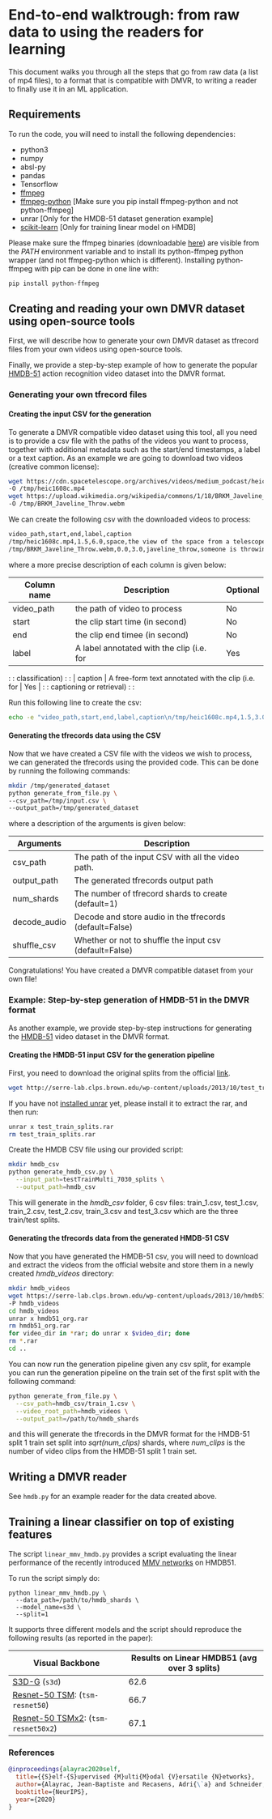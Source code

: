 # End-to-end walktrough: from raw data to using the readers for learning

This document walks you through all the steps that go from raw data (a list of 
mp4 files), to a format that is compatible with DMVR, to writing a reader to 
finally use it in an ML application.


## Requirements

To run the code, you will need to install the following dependencies:

-   python3
-   numpy
-   absl-py
-   pandas
-   Tensorflow
-   [ffmpeg](https://johnvansickle.com/ffmpeg/)
-   [ffmpeg-python](https://github.com/kkroening/ffmpeg-python) [Make sure you pip install ffmpeg-python and not python-ffmpeg]
-   unrar [Only for the HMDB-51 dataset generation example]
-   [scikit-learn](https://scikit-learn.org/) [Only for training linear model on HMDB]

Please make sure the ffmpeg binaries (downloadable
[here](https://johnvansickle.com/ffmpeg/)) are visible from the *PATH*
environment variable and to install its python-ffmpeg python wrapper (and not
ffmpeg-python which is different). Installing python-ffmpeg with pip can be done
in one line with:

```sh
pip install python-ffmpeg
```

## Creating and reading your own DMVR dataset using open-source tools

First, we will describe how to generate your own DMVR dataset as tfrecord files
from your own videos using open-source tools.

Finally, we provide a step-by-step example of how to generate the popular
[HMDB-51](https://serre-lab.clps.brown.edu/resource/hmdb-a-large-human-motion-database/)
action recognition video dataset into the DMVR format.

### Generating your own tfrecord files

#### Creating the input CSV for the generation

To generate a DMVR compatible video dataset using this tool, all you need is to
provide a csv file with the paths of the videos you want to process, together
with additional metadata such as the start/end timestamps, a label or a text
caption. As an example we are going to download two videos (creative common
license):

```sh
wget https://cdn.spacetelescope.org/archives/videos/medium_podcast/heic1608c.mp4 \
-O /tmp/heic1608c.mp4
wget https://upload.wikimedia.org/wikipedia/commons/1/18/BRKM_Javeline_Throw.webm \
-O /tmp/BRKM_Javeline_Throw.webm
```

We can create the following csv with the downloaded videos to process:

```sh
video_path,start,end,label,caption
/tmp/heic1608c.mp4,1.5,6.0,space,the view of the space from a telescope
/tmp/BRKM_Javeline_Throw.webm,0.0,3.0,javeline_throw,someone is throwing a javeline
```

where a more precise description of each column is given below:

| Column name | Description                                        | Optional |
| ----------- | -------------------------------------------------- | -------- |
| video_path  | the path of video to process                       | No       |
| start       | the clip start time (in second)                    | No       |
| end         | the clip end timee (in second)                     | No       |
| label       | A label annotated with the clip (i.e. for          | Yes      |
:             : classification)                                    :          :
| caption     | A free-form text annotated with the clip (i.e. for | Yes      |
:             : captioning or retrieval)                           :          :

Run this following line to create the csv:

```sh
echo -e "video_path,start,end,label,caption\n/tmp/heic1608c.mp4,1.5,3.0,space,hubble\n/tmp/BRKM_Javeline_Throw.webm,0.0,3.0,javeline_throw,someone is throwing a javeline" > /tmp/input.csv
```

#### Generating the tfrecords data using the CSV

Now that we have created a CSV file with the videos we wish to process, we can
generated the tfrecords using the provided code. This can be done by running the
following commands:

```sh
mkdir /tmp/generated_dataset
python generate_from_file.py \
--csv_path=/tmp/input.csv \
--output_path=/tmp/generated_dataset
```

where a description of the arguments is given below:

Arguments    | Description
------------ | -------------------------------------------------------
csv_path     | The path of the input CSV with all the video path.
output_path  | The generated tfrecords output path
num_shards   | The number of tfrecord shards to create (default=1)
decode_audio | Decode and store audio in the tfrecords (default=False)
shuffle_csv  | Whether or not to shuffle the input csv (default=False)

Congratulations! You have created a DMVR compatible dataset from your own file!

### Example: Step-by-step generation of HMDB-51 in the DMVR format

As another example, we provide step-by-step instructions for generating the
[HMDB-51](https://serre-lab.clps.brown.edu/resource/hmdb-a-large-human-motion-database/)
video dataset in the DMVR format.

#### Creating the HMDB-51 input CSV for the generation pipeline

First, you need to download the original splits from the official
[link](http://serre-lab.clps.brown.edu/wp-content/uploads/2013/10/test_train_splits.rar).

```sh
wget http://serre-lab.clps.brown.edu/wp-content/uploads/2013/10/test_train_splits.rar
```

If you have not
[installed unrar](https://www.tecmint.com/how-to-open-extract-and-create-rar-files-in-linux/)
yet, please install it to extract the rar, and then run:

```sh
unrar x test_train_splits.rar
rm test_train_splits.rar
```

Create the HMDB CSV file using our provided script:

```sh
mkdir hmdb_csv
python generate_hmdb_csv.py \
  --input_path=testTrainMulti_7030_splits \
  --output_path=hmdb_csv
```

This will generate in the *hmdb_csv* folder, 6 csv files: train_1.csv,
test_1.csv, train_2.csv, test_2.csv, train_3.csv and test_3.csv which are the
three train/test splits.

#### Generating the tfrecords data from the generated HMDB-51 CSV

Now that you have generated the HMDB-51 csv, you will need to download and
extract the videos from the official website and store them in a newly created
*hmdb_videos* directory:

```sh
mkdir hmdb_videos
wget https://serre-lab.clps.brown.edu/wp-content/uploads/2013/10/hmdb51_org.rar \
-P hmdb_videos
cd hmdb_videos
unrar x hmdb51_org.rar
rm hmdb51_org.rar
for video_dir in *rar; do unrar x $video_dir; done
rm *.rar
cd ..
```

You can now run the generation pipeline given any csv split, for example you can
run the generation pipeline on the train set of the first split with the
following command:

```sh
python generate_from_file.py \
  --csv_path=hmdb_csv/train_1.csv \
  --video_root_path=hmdb_videos \
  --output_path=/path/to/hmdb_shards
```

and this will generate the tfrecords in the DMVR format for the HMDB-51 split 1
train set split into *sqrt(num_clips)* shards, where *num_clips* is the number
of video clips from the HMDB-51 split 1 train set.

## Writing a DMVR reader

See `hmdb.py` for an example reader for the data created above.

## Training a linear classifier on top of existing features

The script `linear_mmv_hmdb.py` provides a script evaluating the linear
performance of the recently introduced
[MMV networks](https://arxiv.org/abs/2006.16228) on HMDB51.

To run the script simply do:

```shell
python linear_mmv_hmdb.py \
  --data_path=/path/to/hmdb_shards \
  --model_name=s3d \
  --split=1
```

It supports three different models and the script should reproduce
the following results (as reported in the paper):

Visual Backbone | Results on Linear HMDB51 (avg over 3 splits)
-------  | --------
[S3D-G](https://tfhub.dev/deepmind/mmv/s3d/1) (`s3d`)            | 62.6
[Resnet-50 TSM](https://tfhub.dev/deepmind/mmv/tsm-resnet50/1): (`tsm-resnet50`) | 66.7
[Resnet-50 TSMx2](https://tfhub.dev/deepmind/mmv/tsm-resnet50/1): (`tsm-resnet50x2`)  | 67.1


### References

```bibtex
@inproceedings{alayrac2020self,
  title={{S}elf-{S}upervised {M}ulti{M}odal {V}ersatile {N}etworks},
  author={Alayrac, Jean-Baptiste and Recasens, Adri{\`a} and Schneider, Rosalia and Arandjelovi{\'c}, Relja and Ramapuram, Jason and De Fauw, Jeffrey and Smaira, Lucas and Dieleman, Sander and Zisserman, Andrew},
  booktitle={NeurIPS},
  year={2020}
}
```
